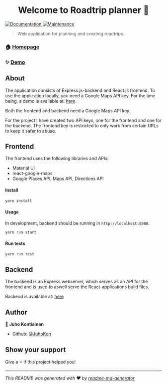 <h1 align="center">Welcome to Roadtrip planner 👋</h1>
<p>
  <a href="https://github.com/JuhoKon/roadtrip-front#readme" target="_blank">
    <img alt="Documentation" src="https://img.shields.io/badge/documentation-yes-brightgreen.svg" />
  </a>
  <a href="https://github.com/JuhoKon/roadtrip-front/graphs/commit-activity" target="_blank">
    <img alt="Maintenance" src="https://img.shields.io/badge/Maintained%3F-yes-green.svg" />
  </a>
</p>

> Web application for planning and creating roadtrips.

### 🏠 [Homepage](https://github.com/JuhoKon/roadtrip-front)

### ✨ [Demo](https://roadtrip-planner-gis.herokuapp.com/)

## About

The application consists of Express.js-backend and React.js frontend. To use the application locally, you need a Google Maps API key. For the time being, a demo is available at: [here](https://roadtrip-planner-gis.herokuapp.com/).

Both the frontend and backend need a Google Maps API key.

For the project I have created two API keys, one for the frontend and one for the backend. The frontend key is restricted to only work from certain URLs to keep it safer to abuse.

## Frontend

The frontend uses the following libraries and APIs:

- Material UI
- react-google-maps
- Google Places API, Maps API, Directions API

#### Install

```sh
yarn install
```

#### Usage

In development, backend should be running in `http://localhost:8080`.

```sh
yarn run start
```

#### Run tests

```sh
yarn run test
```

## Backend

The backend is an Express webserver, which serves as an API for the frontend and is used to aswell serve the React-applications build files.

Backend is available at: [here](https://github.com/JuhoKon/roadtrip-backend)

## Author

👤 **Juho Kontiainen**

- Github: [@JuhoKon](https://github.com/JuhoKon)

## Show your support

Give a ⭐️ if this project helped you!

---

_This README was generated with ❤️ by [readme-md-generator](https://github.com/kefranabg/readme-md-generator)_
